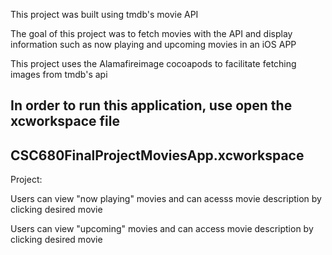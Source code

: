 This project was built using tmdb's movie API

The goal of this project was to fetch movies with the API and display 
information such as now playing and upcoming movies in an iOS APP

This project uses the Alamafireimage cocoapods to facilitate fetching 
images from tmdb's api

In order to run this application, use open the xcworkspace file
---------------------------------------
CSC680FinalProjectMoviesApp.xcworkspace
--------------------------------------

Project:

Users can view "now playing" movies and can acesss movie description by 
clicking desired movie

Users can view "upcoming" movies and can access movie description by 
clicking desired movie

